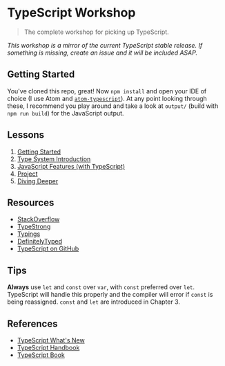 # TypeScript Workshop

> The complete workshop for picking up TypeScript.

_This workshop is a mirror of the current TypeScript stable release. If something is missing, create an issue and it will be included ASAP._

## Getting Started

You've cloned this repo, great! Now `npm install` and open your IDE of choice (I use Atom and [`atom-typescript`](https://github.com/TypeStrong/atom-typescript)). At any point looking through these, I recommend you play around and take a look at `output/` (build with `npm run build`) for the JavaScript output.

## Lessons

1. [Getting Started](01-getting-started)
2. [Type System Introduction](02-type-system-introduction)
3. [JavaScript Features (with TypeScript)](03-javascript-features)
4. [Project](04-project)
5. [Diving Deeper](05-diving-deeper)

## Resources

* [StackOverflow](https://stackoverflow.com/tags/typescript)
* [TypeStrong](https://github.com/TypeStrong/)
* [Typings](https://github.com/typings)
* [DefinitelyTyped](https://github.com/DefinitelyTyped/)
* [TypeScript on GitHub](https://github.com/Microsoft/TypeScript)

## Tips

**Always** use `let` and `const` over `var`, with `const` preferred over `let`. TypeScript will handle this properly and the compiler will error if `const` is being reassigned. `const` and `let` are introduced in Chapter 3.

## References

* [TypeScript What's New](https://github.com/Microsoft/TypeScript/wiki/What's-new-in-TypeScript)
* [TypeScript Handbook](http://www.typescriptlang.org/Handbook)
* [TypeScript Book](https://basarat.gitbooks.io/typescript/content/index.html)
